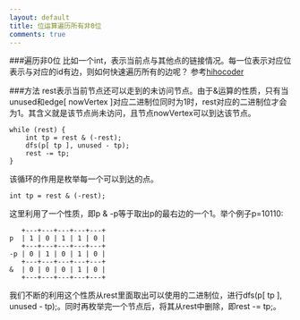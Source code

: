 ```yaml
---
layout: default
title: 位运算遍历所有非0位
comments: true
---
```


###遍历非0位
比如一个int，表示当前点与其他点的链接情况。每一位表示对应位表示与对应的id有边，则如何快速遍历所有的边呢？
参考[hihocoder](http://hihocoder.com/discuss/question/2192)

###方法
rest表示当前节点还可以走到的未访问节点。由于&运算的性质，只有当unused和edge[ nowVertex ]对应二进制位同时为1时，rest对应的二进制位才会为1。其含义就是该节点尚未访问，且节点nowVertex可以到达该节点。

```
while (rest) {
    int tp = rest & (-rest);
    dfs(p[ tp ], unused - tp);
    rest -= tp;
}
```

该循环的作用是枚举每一个可以到达的点。

```
int tp = rest & (-rest);
```

这里利用了一个性质，即p & -p等于取出p的最右边的一个1。举个例子p=10110:

```
   +---+---+---+---+---+
p  | 1 | 0 | 1 | 1 | 0 | 
   +---+---+---+---+---+
-p | 0 | 1 | 0 | 1 | 0 | 
   +---+---+---+---+---+
&  | 0 | 0 | 0 | 1 | 0 | 
   +---+---+---+---+---+
```

我们不断的利用这个性质从rest里面取出可以使用的二进制位，进行dfs(p[ tp ], unused - tp);。同时再枚举完一个节点后，将其从rest中删除，即rest -= tp;。
